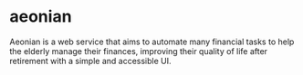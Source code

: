 # aeonian
Aeonian is a web service that aims to automate many financial tasks to help the elderly manage their finances, improving their quality of life after retirement with a simple and accessible UI.
